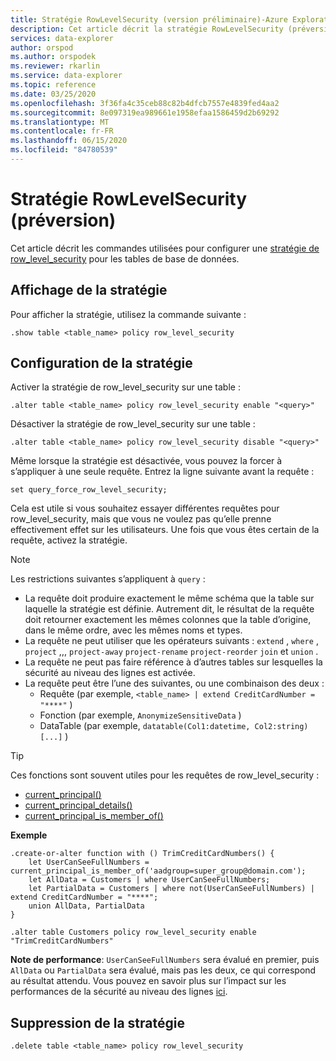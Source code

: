 ```yaml
---
title: Stratégie RowLevelSecurity (version préliminaire)-Azure Explorateur de données | Microsoft Docs
description: Cet article décrit la stratégie RowLevelSecurity (préversion) dans Azure Explorateur de données.
services: data-explorer
author: orspod
ms.author: orspodek
ms.reviewer: rkarlin
ms.service: data-explorer
ms.topic: reference
ms.date: 03/25/2020
ms.openlocfilehash: 3f36fa4c35ceb88c82b4dfcb7557e4839fed4aa2
ms.sourcegitcommit: 8e097319ea989661e1958efaa1586459d2b69292
ms.translationtype: MT
ms.contentlocale: fr-FR
ms.lasthandoff: 06/15/2020
ms.locfileid: "84780539"
---
```

# <a name="rowlevelsecurity-policy-preview"></a>Stratégie RowLevelSecurity (préversion)

Cet article décrit les commandes utilisées pour configurer une [stratégie de row_level_security](rowlevelsecuritypolicy.md) pour les tables de base de données.

## <a name="displaying-the-policy"></a>Affichage de la stratégie

Pour afficher la stratégie, utilisez la commande suivante :

```kusto
.show table <table_name> policy row_level_security
```

## <a name="configuring-the-policy"></a>Configuration de la stratégie

Activer la stratégie de row_level_security sur une table :

```kusto
.alter table <table_name> policy row_level_security enable "<query>"
```

Désactiver la stratégie de row_level_security sur une table :

```kusto
.alter table <table_name> policy row_level_security disable "<query>"
```

Même lorsque la stratégie est désactivée, vous pouvez la forcer à s’appliquer à une seule requête. Entrez la ligne suivante avant la requête :

`set query_force_row_level_security;`

Cela est utile si vous souhaitez essayer différentes requêtes pour row_level_security, mais que vous ne voulez pas qu’elle prenne effectivement effet sur les utilisateurs. Une fois que vous êtes certain de la requête, activez la stratégie.

> [!NOTE]
> Les restrictions suivantes s’appliquent à `query` :
>
> * La requête doit produire exactement le même schéma que la table sur laquelle la stratégie est définie. Autrement dit, le résultat de la requête doit retourner exactement les mêmes colonnes que la table d’origine, dans le même ordre, avec les mêmes noms et types.
> * La requête ne peut utiliser que les opérateurs suivants : `extend` , `where` , `project` ,,, `project-away` `project-rename` `project-reorder` `join` et `union` .
> * La requête ne peut pas faire référence à d’autres tables sur lesquelles la sécurité au niveau des lignes est activée.
> * La requête peut être l’une des suivantes, ou une combinaison des deux :
>    * Requête (par exemple, `<table_name> | extend CreditCardNumber = "****"` )
>    * Fonction (par exemple, `AnonymizeSensitiveData` )
>    * DataTable (par exemple, `datatable(Col1:datetime, Col2:string) [...]` )

> [!TIP]
> Ces fonctions sont souvent utiles pour les requêtes de row_level_security :
> * [current_principal()](../query/current-principalfunction.md)
> * [current_principal_details()](../query/current-principal-detailsfunction.md)
> * [current_principal_is_member_of()](../query/current-principal-ismemberoffunction.md)

**Exemple**

```kusto
.create-or-alter function with () TrimCreditCardNumbers() {
    let UserCanSeeFullNumbers = current_principal_is_member_of('aadgroup=super_group@domain.com');
    let AllData = Customers | where UserCanSeeFullNumbers;
    let PartialData = Customers | where not(UserCanSeeFullNumbers) | extend CreditCardNumber = "****";
    union AllData, PartialData
}

.alter table Customers policy row_level_security enable "TrimCreditCardNumbers"
```

**Note de performance**: `UserCanSeeFullNumbers` sera évalué en premier, puis `AllData` ou `PartialData` sera évalué, mais pas les deux, ce qui correspond au résultat attendu.
Vous pouvez en savoir plus sur l’impact sur les performances de la sécurité au niveau des lignes [ici](rowlevelsecuritypolicy.md#performance-impact-on-queries).

## <a name="deleting-the-policy"></a>Suppression de la stratégie

```kusto
.delete table <table_name> policy row_level_security
```
